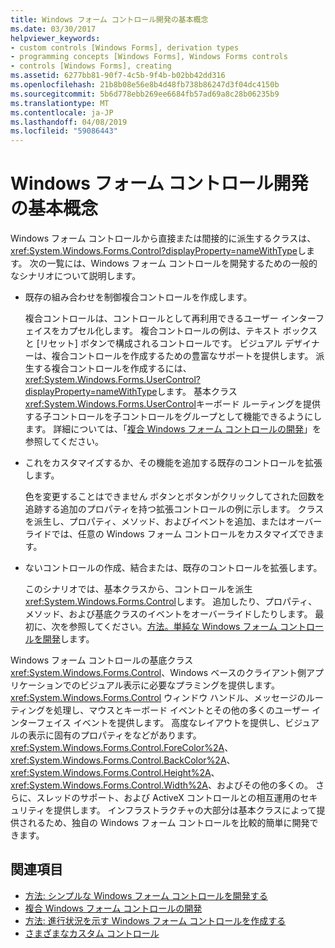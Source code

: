 ```yaml
---
title: Windows フォーム コントロール開発の基本概念
ms.date: 03/30/2017
helpviewer_keywords:
- custom controls [Windows Forms], derivation types
- programming concepts [Windows Forms], Windows Forms controls
- controls [Windows Forms], creating
ms.assetid: 6277bb81-90f7-4c5b-9f4b-b02bb42dd316
ms.openlocfilehash: 21b8b08e56e8b4d48fb738b86247d3f04dc4150b
ms.sourcegitcommit: 5b6d778ebb269ee6684fb57ad69a8c28b06235b9
ms.translationtype: MT
ms.contentlocale: ja-JP
ms.lasthandoff: 04/08/2019
ms.locfileid: "59086443"
---
```

# <a name="windows-forms-control-development-basics"></a>Windows フォーム コントロール開発の基本概念
Windows フォーム コントロールから直接または間接的に派生するクラスは、<xref:System.Windows.Forms.Control?displayProperty=nameWithType>します。 次の一覧には、Windows フォーム コントロールを開発するための一般的なシナリオについて説明します。  
  
-   既存の組み合わせを制御複合コントロールを作成します。  
  
     複合コントロールは、コントロールとして再利用できるユーザー インターフェイスをカプセル化します。 複合コントロールの例は、テキスト ボックスと [リセット] ボタンで構成されるコントロールです。 ビジュアル デザイナーは、複合コントロールを作成するための豊富なサポートを提供します。 派生する複合コントロールを作成するには、<xref:System.Windows.Forms.UserControl?displayProperty=nameWithType>します。 基本クラス<xref:System.Windows.Forms.UserControl>キーボード ルーティングを提供する子コントロールを子コントロールをグループとして機能できるようにします。 詳細については、「[複合 Windows フォーム コントロールの開発](developing-a-composite-windows-forms-control.md)」を参照してください。  
  
-   これをカスタマイズするか、その機能を追加する既存のコントロールを拡張します。  
  
     色を変更することはできません ボタンとボタンがクリックしてされた回数を追跡する追加のプロパティを持つ拡張コントロールの例に示します。 クラスを派生し、プロパティ、メソッド、およびイベントを追加、またはオーバーライドでは、任意の Windows フォーム コントロールをカスタマイズできます。  
  
-   ないコントロールの作成、結合または、既存のコントロールを拡張します。  
  
     このシナリオでは、基本クラスから、コントロールを派生<xref:System.Windows.Forms.Control>します。 追加したり、プロパティ、メソッド、および基底クラスのイベントをオーバーライドしたりします。 最初に、次を参照してください。[方法。単純な Windows フォーム コントロールを開発](how-to-develop-a-simple-windows-forms-control.md)します。  
  
 Windows フォーム コントロールの基底クラス<xref:System.Windows.Forms.Control>、Windows ベースのクライアント側アプリケーションでのビジュアル表示に必要なプラミングを提供します。 <xref:System.Windows.Forms.Control> ウィンドウ ハンドル、メッセージのルーティングを処理し、マウスとキーボード イベントとその他の多くのユーザー インターフェイス イベントを提供します。 高度なレイアウトを提供し、ビジュアルの表示に固有のプロパティをなどがあります。 <xref:System.Windows.Forms.Control.ForeColor%2A>、 <xref:System.Windows.Forms.Control.BackColor%2A>、 <xref:System.Windows.Forms.Control.Height%2A>、 <xref:System.Windows.Forms.Control.Width%2A>、およびその他の多くの。 さらに、スレッドのサポート、および ActiveX コントロールとの相互運用のセキュリティを提供します。 インフラストラクチャの大部分は基本クラスによって提供されるため、独自の Windows フォーム コントロールを比較的簡単に開発できます。  
  
## <a name="see-also"></a>関連項目

- [方法: シンプルな Windows フォーム コントロールを開発する](how-to-develop-a-simple-windows-forms-control.md)
- [複合 Windows フォーム コントロールの開発](developing-a-composite-windows-forms-control.md)
- [方法: 進行状況を示す Windows フォーム コントロールを作成する](how-to-create-a-windows-forms-control-that-shows-progress.md)
- [さまざまなカスタム コントロール](varieties-of-custom-controls.md)
